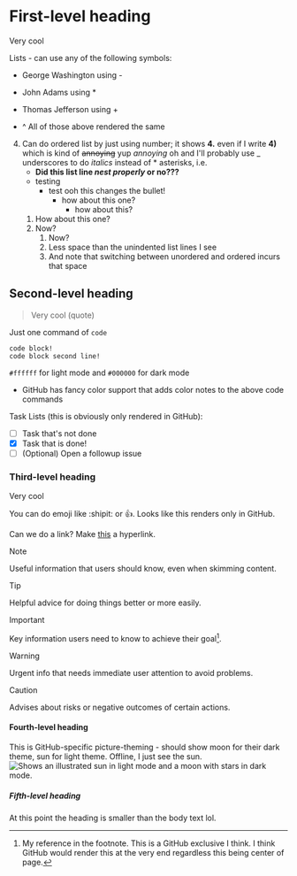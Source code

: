 # First-level heading

Very cool

<!-- This comment will not appear in the rendered Markdown -->

Lists - can use any of the following symbols:
- George Washington using -
* John Adams using *
+ Thomas Jefferson using +
- ^ All of those above rendered the same
4) Can do ordered list by just using number; it shows **4.** even if I write **4)** which is kind of ~~annoying~~ yup *annoying* oh and I'll probably use _ underscores to do _italics_ instead of * asterisks, i.e.
   - **Did this list line _nest properly_ or no???**
   - testing
     - test ooh this changes the bullet!
       - how about this one?
         - how about this?
   1. How about this one?
   2. Now?
      1. Now?
      2. Less space than the unindented list lines I see
      3. And note that switching between unordered and ordered incurs that space

## Second-level heading

> Very cool (quote)

Just one command of `code`

```
code block!
code block second line!
```

`#ffffff` for light mode and `#000000` for dark mode
- GitHub has fancy color support that adds color notes to the above code commands

Task Lists (this is obviously only rendered in GitHub):
- [ ] Task that's not done
- [x] Task that is done!
- [ ] \(Optional) Open a followup issue

### Third-level heading

Very cool

You can do emoji like :shipit: or :+1:. Looks like this renders only in GitHub.

Can we do a link? Make [this](https://docs.github.com/en/get-started/writing-on-github/getting-started-with-writing-and-formatting-on-github/basic-writing-and-formatting-syntax) a hyperlink.

> [!NOTE]
> Useful information that users should know, even when skimming content.

> [!TIP]
> Helpful advice for doing things better or more easily.

> [!IMPORTANT]
> Key information users need to know to achieve their goal[^1].

> [!WARNING]
> Urgent info that needs immediate user attention to avoid problems.

> [!CAUTION]
> Advises about risks or negative outcomes of certain actions.

[^1]: My reference in the footnote. This is a GitHub exclusive I think. I think GitHub would render this at the very end regardless this being center of page.

#### Fourth-level heading

This is GitHub-specific picture-theming - should show moon for their dark theme, sun for light theme. Offline, I just see the sun.
<picture>
  <source media="(prefers-color-scheme: dark)" srcset="https://user-images.githubusercontent.com/25423296/163456776-7f95b81a-f1ed-45f7-b7ab-8fa810d529fa.png">
  <source media="(prefers-color-scheme: light)" srcset="https://user-images.githubusercontent.com/25423296/163456779-a8556205-d0a5-45e2-ac17-42d089e3c3f8.png">
  <img alt="Shows an illustrated sun in light mode and a moon with stars in dark mode." src="https://user-images.githubusercontent.com/25423296/163456779-a8556205-d0a5-45e2-ac17-42d089e3c3f8.png">
</picture>

##### Fifth-level heading

At this point the heading is smaller than the body text lol.
